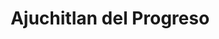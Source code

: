 ---
title: "Ajuchitlan del Progreso"
url: /ajuchitlan-del-progreso/ajuchitlan-del-progreso/
shop: Kunst
---